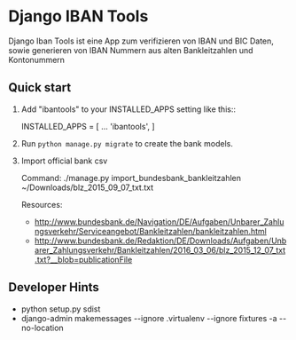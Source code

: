 # Django IBAN Tools


Django Iban Tools ist eine App zum verifizieren von IBAN und BIC Daten, sowie generieren
von IBAN Nummern aus alten Bankleitzahlen und Kontonummern


## Quick start

1. Add "ibantools" to your INSTALLED_APPS setting like this::

    INSTALLED_APPS = [
        ...
        'ibantools',
    ]

2. Run `python manage.py migrate` to create the bank models.

3. Import official bank csv

    Command:
    ./manage.py import_bundesbank_bankleitzahlen ~/Downloads/blz_2015_09_07_txt.txt

    Resources:
	- http://www.bundesbank.de/Navigation/DE/Aufgaben/Unbarer_Zahlungsverkehr/Serviceangebot/Bankleitzahlen/bankleitzahlen.html
    - http://www.bundesbank.de/Redaktion/DE/Downloads/Aufgaben/Unbarer_Zahlungsverkehr/Bankleitzahlen/2016_03_06/blz_2015_12_07_txt.txt?__blob=publicationFile


## Developer Hints

- python setup.py sdist
- django-admin makemessages --ignore .virtualenv --ignore fixtures -a --no-location
